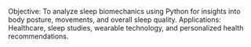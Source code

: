 Objective: To analyze sleep biomechanics using Python for insights into body posture, movements, and overall sleep quality.
Applications: Healthcare, sleep studies, wearable technology, and personalized health recommendations.

